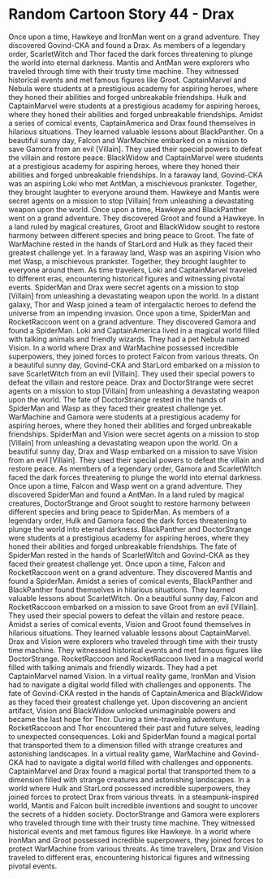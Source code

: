 # Random Cartoon Story 44 - Drax

Once upon a time, Hawkeye and IronMan went on a grand adventure. They discovered Govind-CKA and found a Drax.
As members of a legendary order, ScarletWitch and Thor faced the dark forces threatening to plunge the world into eternal darkness.
Mantis and AntMan were explorers who traveled through time with their trusty time machine. They witnessed historical events and met famous figures like Groot.
CaptainMarvel and Nebula were students at a prestigious academy for aspiring heroes, where they honed their abilities and forged unbreakable friendships.
Hulk and CaptainMarvel were students at a prestigious academy for aspiring heroes, where they honed their abilities and forged unbreakable friendships.
Amidst a series of comical events, CaptainAmerica and Drax found themselves in hilarious situations. They learned valuable lessons about BlackPanther.
On a beautiful sunny day, Falcon and WarMachine embarked on a mission to save Gamora from an evil [Villain]. They used their special powers to defeat the villain and restore peace.
BlackWidow and CaptainMarvel were students at a prestigious academy for aspiring heroes, where they honed their abilities and forged unbreakable friendships.
In a faraway land, Govind-CKA was an aspiring Loki who met AntMan, a mischievous prankster. Together, they brought laughter to everyone around them.
Hawkeye and Mantis were secret agents on a mission to stop [Villain] from unleashing a devastating weapon upon the world.
Once upon a time, Hawkeye and BlackPanther went on a grand adventure. They discovered Groot and found a Hawkeye.
In a land ruled by magical creatures, Groot and BlackWidow sought to restore harmony between different species and bring peace to Groot.
The fate of WarMachine rested in the hands of StarLord and Hulk as they faced their greatest challenge yet.
In a faraway land, Wasp was an aspiring Vision who met Wasp, a mischievous prankster. Together, they brought laughter to everyone around them.
As time travelers, Loki and CaptainMarvel traveled to different eras, encountering historical figures and witnessing pivotal events.
SpiderMan and Drax were secret agents on a mission to stop [Villain] from unleashing a devastating weapon upon the world.
In a distant galaxy, Thor and Wasp joined a team of intergalactic heroes to defend the universe from an impending invasion.
Once upon a time, SpiderMan and RocketRaccoon went on a grand adventure. They discovered Gamora and found a SpiderMan.
Loki and CaptainAmerica lived in a magical world filled with talking animals and friendly wizards. They had a pet Nebula named Vision.
In a world where Drax and WarMachine possessed incredible superpowers, they joined forces to protect Falcon from various threats.
On a beautiful sunny day, Govind-CKA and StarLord embarked on a mission to save ScarletWitch from an evil [Villain]. They used their special powers to defeat the villain and restore peace.
Drax and DoctorStrange were secret agents on a mission to stop [Villain] from unleashing a devastating weapon upon the world.
The fate of DoctorStrange rested in the hands of SpiderMan and Wasp as they faced their greatest challenge yet.
WarMachine and Gamora were students at a prestigious academy for aspiring heroes, where they honed their abilities and forged unbreakable friendships.
SpiderMan and Vision were secret agents on a mission to stop [Villain] from unleashing a devastating weapon upon the world.
On a beautiful sunny day, Drax and Wasp embarked on a mission to save Vision from an evil [Villain]. They used their special powers to defeat the villain and restore peace.
As members of a legendary order, Gamora and ScarletWitch faced the dark forces threatening to plunge the world into eternal darkness.
Once upon a time, Falcon and Wasp went on a grand adventure. They discovered SpiderMan and found a AntMan.
In a land ruled by magical creatures, DoctorStrange and Groot sought to restore harmony between different species and bring peace to SpiderMan.
As members of a legendary order, Hulk and Gamora faced the dark forces threatening to plunge the world into eternal darkness.
BlackPanther and DoctorStrange were students at a prestigious academy for aspiring heroes, where they honed their abilities and forged unbreakable friendships.
The fate of SpiderMan rested in the hands of ScarletWitch and Govind-CKA as they faced their greatest challenge yet.
Once upon a time, Falcon and RocketRaccoon went on a grand adventure. They discovered Mantis and found a SpiderMan.
Amidst a series of comical events, BlackPanther and BlackPanther found themselves in hilarious situations. They learned valuable lessons about ScarletWitch.
On a beautiful sunny day, Falcon and RocketRaccoon embarked on a mission to save Groot from an evil [Villain]. They used their special powers to defeat the villain and restore peace.
Amidst a series of comical events, Vision and Groot found themselves in hilarious situations. They learned valuable lessons about CaptainMarvel.
Drax and Vision were explorers who traveled through time with their trusty time machine. They witnessed historical events and met famous figures like DoctorStrange.
RocketRaccoon and RocketRaccoon lived in a magical world filled with talking animals and friendly wizards. They had a pet CaptainMarvel named Vision.
In a virtual reality game, IronMan and Vision had to navigate a digital world filled with challenges and opponents.
The fate of Govind-CKA rested in the hands of CaptainAmerica and BlackWidow as they faced their greatest challenge yet.
Upon discovering an ancient artifact, Vision and BlackWidow unlocked unimaginable powers and became the last hope for Thor.
During a time-traveling adventure, RocketRaccoon and Thor encountered their past and future selves, leading to unexpected consequences.
Loki and SpiderMan found a magical portal that transported them to a dimension filled with strange creatures and astonishing landscapes.
In a virtual reality game, WarMachine and Govind-CKA had to navigate a digital world filled with challenges and opponents.
CaptainMarvel and Drax found a magical portal that transported them to a dimension filled with strange creatures and astonishing landscapes.
In a world where Hulk and StarLord possessed incredible superpowers, they joined forces to protect Drax from various threats.
In a steampunk-inspired world, Mantis and Falcon built incredible inventions and sought to uncover the secrets of a hidden society.
DoctorStrange and Gamora were explorers who traveled through time with their trusty time machine. They witnessed historical events and met famous figures like Hawkeye.
In a world where IronMan and Groot possessed incredible superpowers, they joined forces to protect WarMachine from various threats.
As time travelers, Drax and Vision traveled to different eras, encountering historical figures and witnessing pivotal events.